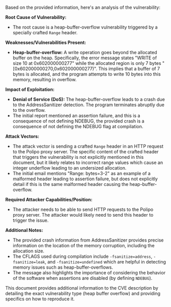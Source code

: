 Based on the provided information, here's an analysis of the vulnerability:

**Root Cause of Vulnerability:**
- The root cause is a heap-buffer-overflow vulnerability triggered by a specially crafted `Range` header.

**Weaknesses/Vulnerabilities Present:**
- **Heap-buffer-overflow:** A write operation goes beyond the allocated buffer on the heap. Specifically, the error message states "WRITE of size 10 at 0x602000000277" while the allocated region is only 7 bytes "[0x602000000270,0x602000000277)". This implies that a buffer of 7 bytes is allocated, and the program attempts to write 10 bytes into this memory, resulting in overflow.

**Impact of Exploitation:**
- **Denial of Service (DoS):** The heap-buffer-overflow leads to a crash due to the AddressSanitizer detection. The program terminates abruptly due to the overflow. 
- The initial report mentioned an assertion failure, and this is a consequence of not defining NDEBUG, the provided crash is a consequence of not defining the NDEBUG flag at compilation.

**Attack Vectors:**
- The attack vector is sending a crafted `Range` header in an HTTP request to the Polipo proxy server. The specific content of the crafted header that triggers the vulnerability is not explicitly mentioned in this document, but it likely relates to incorrect range values which cause an integer underflow leading to an undersized allocation.
- The initial email mentions "Range: bytes=3-2" as an example of a malformed header leading to assertion failure, but does not explicitly detail if this is the same malformed header causing the heap-buffer-overflow.

**Required Attacker Capabilities/Position:**
- The attacker needs to be able to send HTTP requests to the Polipo proxy server. The attacker would likely need to send this header to trigger the issue.

**Additional Notes:**
- The provided crash information from AddressSanitizer provides precise information on the location of the memory corruption, including the allocation size.
- The CFLAGS used during compilation include `-fsanitize=address`, `-fsanitize=leak`, and `-fsanitize=undefined` which are helpful in detecting memory issues such as heap-buffer-overflows.
- The message also highlights the importance of considering the behavior of the software when assertions are disabled (by defining `NDEBUG`).

This document provides additional information to the CVE description by detailing the exact vulnerability type (heap buffer overflow) and providing specifics on how to reproduce it.